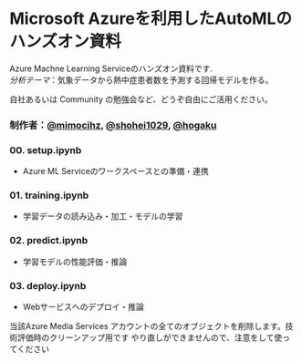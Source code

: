 # Microsoft Azureを利用したAutoMLのハンズオン資料
Azure Machne Learning Serviceのハンズオン資料です.<br>
*分析テーマ*：気象データから熱中症患者数を予測する回帰モデルを作る。

自社あるいは Community の勉強会など、どうぞ自由にご活用ください。
### 制作者：[@mimocihz](https://github.com/mimocihz "Title"), [@shohei1029](https://github.com/shohei1029 "Title"), [@hogaku](https://github.com/hogaku "Title")

### 00. setup.ipynb
- Azure ML Serviceのワークスペースとの準備・連携

### 01. training.ipynb
- 学習データの読み込み・加工・モデルの学習

### 02. predict.ipynb
- 学習モデルの性能評価・推論

### 03. deploy.ipynb
- Webサービスへのデプロイ・推論

当該Azure Media Services アカウントの全てのオブジェクトを削除します。技術評価時のクリーンアップ用です
やり直しができませんので、注意をして使ってください